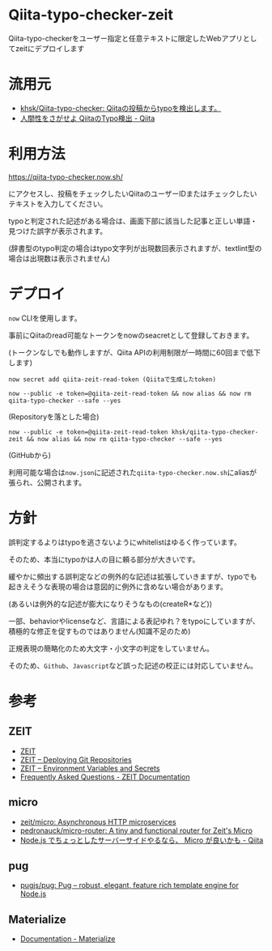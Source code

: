 # Qiita-typo-checker-zeit
Qiita-typo-checkerをユーザー指定と任意テキストに限定したWebアプリとしてzeitにデプロイします

# 流用元

* [khsk/Qiita-typo-checker: Qiitaの投稿からtypoを検出します。](https://github.com/khsk/Qiita-typo-checker)
* [人間性をさがせよ QiitaのTypo検出 - Qiita](https://qiita.com/khsk/items/085db0947c650e2db463)

# 利用方法

https://qiita-typo-checker.now.sh/

にアクセスし、投稿をチェックしたいQiitaのユーザーIDまたはチェックしたいテキストを入力してください。

typoと判定された記述がある場合は、画面下部に該当した記事と正しい単語・見つけた誤字が表示されます。

(辞書型のtypo判定の場合はtypo文字列が出現数回表示されますが、textlint型の場合は出現数は表示されません)

# デプロイ

`now` CLIを使用します。

事前にQiitaのread可能なトークンをnowのseacretとして登録しておきます。

(トークンなしでも動作しますが、Qiita APIの利用制限が一時間に60回まで低下します)

`now secret add qiita-zeit-read-token (Qiitaで生成したtoken)`

`now --public -e token=@qiita-zeit-read-token && now alias && now rm qiita-typo-checker --safe --yes`

(Repositoryを落とした場合)

`now --public -e token=@qiita-zeit-read-token khsk/qiita-typo-checker-zeit && now alias && now rm qiita-typo-checker --safe --yes`

(GitHubから)

利用可能な場合は`now.json`に記述された`qiita-typo-checker.now.sh`にaliasが張られ、公開されます。

# 方針

誤判定するよりはtypoを逃さないようにwhitelistはゆるく作っています。

そのため、本当にtypoかは人の目に頼る部分が大きいです。

緩やかに頻出する誤判定などの例外的な記述は拡張していきますが、typoでも起きえそうな表現の場合は意図的に例外に含めない場合があります。

(あるいは例外的な記述が膨大になりそうなもの(createR*など))

一部、behaviorやlicenseなど、言語による表記ゆれ？をtypoにしていますが、積極的な修正を促すものではありません(知識不足のため)

正規表現の簡略化のため大文字・小文字の判定をしていません。

そのため、`Github`、`Javascript`など誤った記述の校正には対応していません。

# 参考

## ZEIT

* [ZEIT](https://zeit.co)
* [ZEIT – Deploying Git Repositories](https://zeit.co/blog/github)
* [ZEIT – Environment Variables and Secrets](https://zeit.co/blog/environment-variables-secrets)
* [Frequently Asked Questions - ZEIT Documentation](https://zeit.co/docs/other/faq)

## micro

* [zeit/micro: Asynchronous HTTP microservices](https://github.com/zeit/micro)
* [pedronauck/micro-router: A tiny and functional router for Zeit's Micro](https://github.com/pedronauck/micro-router)
* [Node.js でちょっとしたサーバーサイドやるなら、 Micro が良いかも - Qiita](https://qiita.com/acro5piano/items/d421e2d41ee15e20e1de)

## pug

* [pugjs/pug: Pug – robust, elegant, feature rich template engine for Node.js](https://github.com/pugjs/pug)

## Materialize

* [Documentation - Materialize](https://materializecss.com/)
